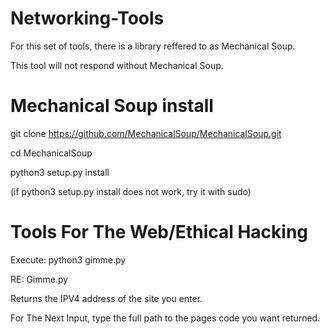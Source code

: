 # Networking-Tools

For this set of tools, there is a library reffered to as Mechanical Soup.

This tool will not respond without Mechanical Soup.

# Mechanical Soup install

git clone https://github.com/MechanicalSoup/MechanicalSoup.git

cd MechanicalSoup

python3 setup.py install

(if python3 setup.py install does not work, try it with sudo)

# Tools For The Web/Ethical Hacking

Execute: python3 gimme.py

RE: Gimme.py

Returns the IPV4 address of the site you enter.

For The Next Input, type the full path to the pages code you want returned.
